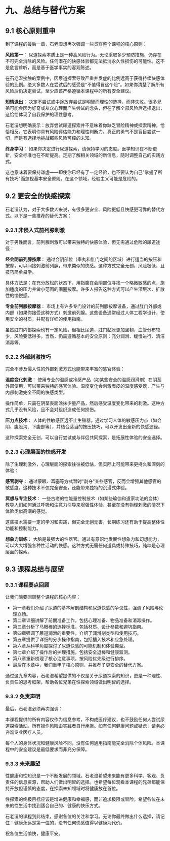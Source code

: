 # 九、总结与替代方案

## 9.1 核心原则重申

到了课程的最后一章，石老湿想再次强调一些贯穿整个课程的核心原则：

**风险第一**：
尿道探索本质上是一种高风险行为。无论采取多少预防措施，仍存在不可完全消除的风险。任何潜在的快感体验都无法抵消永久性损伤的可能性。这不是危言耸听，而是基于医学事实的客观陈述。

在石老湿接触的案例中，因尿道探索导致严重并发症的比例远高于获得持续快感体验的比例。绝大多数人在尝试后的感受是"不值得冒这个险"。如果你清楚了解所有风险后仍决定尝试，至少应该严格遵循本课程中的所有安全建议。

**知情退出**：
决定不尝试或中途放弃尝试是明智而理性的选择，而非失败。很多兄弟可能会因为好奇或从众心理而产生尝试的念头，但在了解全部风险后选择退出，这恰恰体现了自我保护的理性思考。

石老湿想明确表示：放弃尝试尿道探索并不意味着你缺乏冒险精神或探索精神，恰恰相反，它表明你具有风险评估能力和理性判断力。真正的勇气不是盲目尝试一切，而是有选择地挑战那些风险可控的未知。

**终身学习**：
如果你决定进行尿道探索，请保持学习的态度。医学知识在不断更新，安全标准也在不断提高。定期了解相关领域的新信息，随时调整自己的实践方式。

这也意味着要保持谦虚——即使你已经有了一定经验，也不要认为自己"掌握了所有技巧"而忽视基本安全原则。在这个领域，经验主义可能是危险的。

## 9.2 更安全的快感探索

石老湿认为，对于大多数人来说，有很多更安全、风险更低且快感更可靠的替代方式。以下是一些推荐的替代方案：

### 9.2.1 非侵入式前列腺刺激

对于男性而言，前列腺刺激可以带来独特的快感体验，但无需通过危险的尿道途径：

**经会阴前列腺按摩**：
通过会阴部位（睾丸和肛门之间的区域）进行适当的按压和按摩，可以间接刺激前列腺，带来类似的快感。这种方式完全无创，风险极低，且技巧简单易学。

具体方法是：在充分放松的状态下，用指腹在会阴部位寻找一个略微敏感的点，施加适度的压力并做小范围的画圈按摩。许多人报告这种方式可以产生深层次、扩散性的愉悦感。

**专业前列腺按摩器**：
市场上有许多专门设计的前列腺按摩设备，通过肛门外部或内部（如果你接受这种方式）刺激前列腺。这些设备通常经过人体工程学设计，使用安全的材质，并配有详细的使用指南。

虽然肛门内部探索也有一定风险，但相比尿道，肛门黏膜更加坚韧，血管分布较少，风险要低得多。当然，仍需遵循基本的安全原则：充分润滑、缓慢进行、清洁消毒等。

### 9.2.2 外部刺激技巧

完全不涉及侵入性的外部刺激方式也能带来丰富的感官体验：

**温度变化刺激**：
使用专业的温感或冷感产品（如某些安全的温感润滑剂）在阴茎外部使用，可以带来独特的感官体验。温度变化会刺激表皮的温度感受器，产生与内部刺激完全不同的快感类型。

操作简单，只需在阴茎表面涂抹少量产品，然后感受温度变化带来的刺激。这种方式几乎没有风险，且不会对组织造成任何损伤。

**压力点技术**：
人体的性敏感区远不止生殖器。通过学习人体的敏感压力点（如会阴、腹股沟、下腹部等），并结合适当的按压技巧，可以开发出全新的快感途径。

这种探索完全无创，可以自行尝试或与伴侣共同探索，是拓展性体验的安全选择。

### 9.2.3 心理层面的快感开发

除了生理刺激外，心理层面的探索往往被低估，但实际上可能带来更持久和深刻的体验：

**感官剥夺**：
通过蒙眼、耳塞等方式暂时"剥夺"某些感官，反而会增强其他感官的敏感度。这种技术不仅完全安全，还能带来独特的沉浸式体验。

**冥想与专注技术**：
一些古老的性能量控制技术（如某些瑜伽和道家功法的变体）教导人们如何通过呼吸和注意力引导来增强性体验，甚至在没有物理刺激的情况下体验类似高潮的感觉。

这些技术需要一定的学习和实践，但完全无创无害，长期练习还有助于提高整体性功能和控制能力。

**想象力训练**：
大脑是最强大的性器官。通过有意识地发展性想象力和幻想能力，可以大大增强各种性活动的快感。这种方式无需任何道具或特殊技巧，纯粹是心理层面的探索。

## 9.3 课程总结与展望

### 9.3.1 课程要点回顾

让我们简要回顾整个课程的核心内容：

- 第一章我们介绍了尿道的基本解剖结构和尿道快感的争议性，强调了风险与伦理立场。
- 第二章详细讲解了前期准备工作，包括心理准备、物品准备和消毒操作。
- 第三章分析了马眼棒的选择标准，包括材质、设计参数和避坑指南。
- 第四章强调了尿道润滑的重要性，介绍了润滑剂类型和使用技巧。
- 第五章提供了详细的分步操作指南，包括插入技术和应急处理。
- 第六章从科学角度探讨了尿道快感的可能机制和体验类型。
- 第七章介绍了操作后的护理措施，包括安全退棒和健康监测。
- 第八章重新梳理了核心注意事项，按风险优先级进行排序。
- 最后在本章中，我们重申了核心原则，并推荐了更安全的替代方案。

通过这九章内容，石老湿希望提供的不仅是关于尿道探索的知识，更是一种理性、负责任的思考框架，帮助各位兄弟在性探索领域做出明智的选择。

### 9.3.2 免责声明

最后，石老湿必须再次强调：

本课程提供的所有内容仅作为信息参考，不构成医疗建议，也不鼓励任何人尝试尿道探索活动。所有操作风险由实践者自行承担。如有任何健康问题或疑虑，请务必咨询专业医疗人员。

每个人的身体状况和健康风险不同，没有任何通用指南能完全消除个体风险。本课程中的安全建议是最低要求而非充分保障。

### 9.3.3 未来展望

性健康和性知识是一个不断发展的领域。石老湿希望未来能有更多科学、客观、负责任的信息资源，帮助人们做出明智的选择。也希望每位观看本课程的兄弟都能保持开放但谨慎的态度，在探索未知领域时将健康放在首位。

性探索的终极目标应该是增进健康和幸福感，而非追求极限或冒险。希望各位在未来的性生活中找到适合自己的、健康的快乐方式。

石老湿的课程到此结束，感谢各位的关注和学习。无论你最终做出什么选择，请记住：健康永远是第一位的，没有任何快感值得以健康为代价。

祝各位生活愉快，健康平安。 